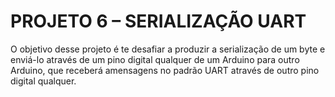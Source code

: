 # PROJETO 6 – SERIALIZAÇÃO UART
O objetivo desse projeto é te desafiar a produzir a serialização de um byte e enviá-lo através de um pino digital qualquer de um Arduino para outro Arduino, que receberá amensagens no padrão UART através de outro pino digital qualquer.
